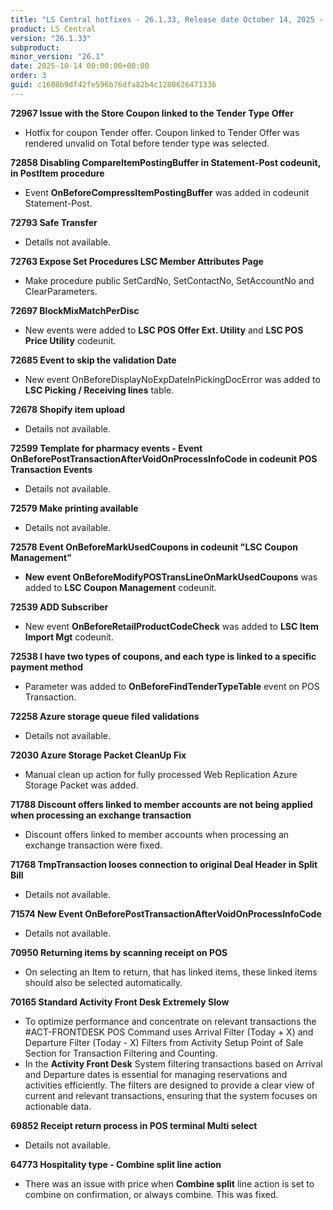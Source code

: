 ```yaml
---
title: "LS Central hotfixes - 26.1.33, Release date October 14, 2025 - Hotfixes"
product: LS Central
version: "26.1.33"
subproduct: 
minor_version: "26.1"
date: 2025-10-14 00:00:00+00:00
order: 3
guid: c1608b9df42fe596b76dfa82b4c1280626471336
---
```


<strong>72967 Issue with the Store Coupon linked to the Tender Type Offer</strong>
<ul><li>Hotfix for coupon Tender offer. Coupon linked to Tender Offer was rendered unvalid on Total before tender type was selected.</li></ul>
<strong>72858 Disabling CompareItemPostingBuffer in Statement-Post codeunit, in PostItem procedure</strong>
<ul><li>Event <b>OnBeforeCompressItemPostingBuffer</b> was added in codeunit Statement-Post.</li></ul>
<strong>72793 Safe Transfer</strong>
<ul><li>Details not available.</li></ul>
<strong>72763 Expose Set Procedures LSC Member Attributes Page</strong>
<ul><li>Make procedure public SetCardNo, SetContactNo, SetAccountNo and ClearParameters.</li></ul>
<strong>72697 BlockMixMatchPerDisc</strong>
<ul><li>New events were added to <b>LSC POS Offer Ext. Utility</b> and <b>LSC POS Price Utility</b> codeunit.</li></ul>
<strong>72685 Event to skip the validation Date</strong>
<ul><li>New event OnBeforeDisplayNoExpDateInPickingDocError was added to <b>LSC Picking / Receiving lines</b> table.</li></ul>
<strong>72678 Shopify item upload</strong>
<ul><li>Details not available.</li></ul>
<strong>72599 Template for pharmacy events - Event OnBeforePostTransactionAfterVoidOnProcessInfoCode in codeunit POS Transaction Events</strong>
<ul><li>Details not available.</li></ul>
<strong>72579 Make printing available</strong>
<ul><li>Details not available.</li></ul>
<strong>72578 Event OnBeforeMarkUsedCoupons in codeunit "LSC Coupon Management"</strong>
<ul><li><b>New event OnBeforeModifyPOSTransLineOnMarkUsedCoupons</b> was added to <b>LSC Coupon Management</b> codeunit.</li></ul>
<strong>72539 ADD Subscriber</strong>
<ul><li>New event <b>OnBeforeRetailProductCodeCheck</b> was added to <b>LSC Item Import Mgt</b> codeunit.</li></ul>
<strong>72538 I have two types of coupons, and each type is linked to a specific payment method</strong>
<ul><li>Parameter was added to <b>OnBeforeFindTenderTypeTable</b> event on POS Transaction.</li></ul>
<strong>72258 Azure storage queue filed validations</strong>
<ul><li>Details not available.</li></ul>
<strong>72030 Azure Storage Packet CleanUp Fix</strong>
<ul><li>Manual clean up action for fully processed Web Replication Azure Storage Packet was added.</li></ul>
<strong>71788 Discount offers linked to member accounts are not being applied when processing an exchange transaction</strong>
<ul><li>Discount offers linked to member accounts when processing an exchange transaction were fixed.</li></ul>
<strong>71768 TmpTransaction looses connection to original Deal Header in Split Bill</strong>
<ul><li>Details not available.</li></ul>
<strong>71574 New Event OnBeforePostTransactionAfterVoidOnProcessInfoCode</strong>
<ul><li>Details not available.</li></ul>
<strong>70950 Returning items by scanning receipt on POS</strong>
<ul><li>On selecting an Item to return, that has linked items, these linked items should also be selected automatically.</li></ul>
<strong>70165 Standard Activity Front Desk Extremely Slow</strong>
<ul><li>To optimize performance and concentrate on relevant transactions the #ACT-FRONTDESK POS Command uses Arrival Filter (Today + X) and Departure Filter (Today - X) Filters from Activity Setup Point of Sale Section for Transaction Filtering and Counting.</li><li>In the <b>Activity Front Desk</b> System filtering transactions based on Arrival and Departure dates is essential for managing reservations and activities efficiently. The filters are designed to provide a clear view of current and relevant transactions, ensuring that the system focuses on actionable data.</li></ul>
<strong>69852 Receipt return process in POS terminal Multi select</strong>
<ul><li>Details not available.</li></ul>
<strong>64773 Hospitality type - Combine split line action</strong>
<ul><li>There was an issue with price when <b>Combine split</b> line action is set to combine on confirmation, or always combine. This was fixed.</li></ul>
